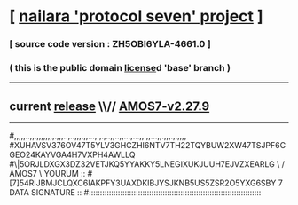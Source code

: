 
# [ [nailara 'protocol seven' project](http://nailara.network/) ]

### [ source code version : ZH5OBI6YLA-4661.0 ]

### ( this is the public domain [license](../license)d 'base' branch )
---
## current [release](https://github.com/nailara-technologies/protocol-7/releases) \\\\// [AMOS7-v2.27.9](https://github.com/nailara-technologies/protocol-7/releases/tag/AMOS7-v2.27.9)
---

#,,,,,..,,.,,,,,,,,.,,,..,..,,,,,,...,.,.,..,,..,,...,...,,.,,...,,.,,,.,,,,,,
#XUHAVSV376OV47T5YLV3GHCZHI6NTV7TH22TQYBUW2XW47TSJPF6CGEO24KAYVGA4H7VXPH4AWLLQ
#\\\|5ORJLDXGX3DZ32VETJKQ5YYAKKY5LNEGIXUKJUUH7EJVZXEARLG \ / AMOS7 \ YOURUM ::
#\[7]54RIJBMJCLQXC6IAKPFY3UAXDKIBJYSJKNB5US5ZSR2O5YXG6SBY 7  DATA SIGNATURE ::
#:::::::::::::::::::::::::::::::::::::::::::::::::::::::::::::::::::::::::::::
